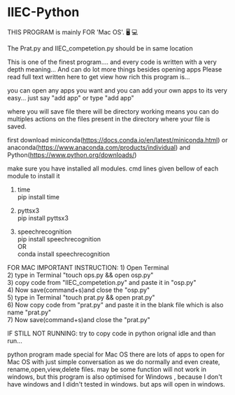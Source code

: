 # IIEC-Python


THIS PROGRAM is mainly FOR  'Mac OS'.      🖥 💻 

The Prat.py and IIEC_competetion.py should be in same location 

This is one of the finest program.... and every code is written with a very depth meaning...
And can do lot more things besides opening apps
Please read full text written here to get view how rich this program is...
 
you can open any apps you want and you can add your own apps to its very easy... 
just say "add app" or
type "add app"


where you will save file there will be directory working means you can do multiples actions on the files present in the directory where your file is saved.


first download miniconda(https://docs.conda.io/en/latest/miniconda.html) or anaconda(https://www.anaconda.com/products/individual) and Python(https://www.python.org/downloads/) 

make sure you have installed all modules. cmd lines given bellow of each module to install it
  
1) time  
    pip install time
      
2) pyttsx3  
    pip install pyttsx3
    
3) speechrecognition   
      pip install speechrecognition  
                OR                
      conda install speechrecognition   
    
FOR MAC IMPORTANT INSTRUCTION:
     1) Open Terminal  
     2) type in Terminal "touch ops.py && open osp.py"  
     3) copy code from "IIEC_competetion.py" and paste it in "osp.py"          
     4) Now save(command+s)and close the "osp.py"    
     5) type in Terminal "touch prat.py && open prat.py"        
     6) Now copy code from "prat.py" and paste it in the blank file which is also name "prat.py"      
     7) Now save(command+s)and close the "prat.py"      

IF STILL NOT RUNNING:
  try to copy code in python orignal idle and than run...


python program made special for Mac OS there are lots of apps to open for Mac OS with just simple conversation as we do normally and even create, rename,open,view,delete files. may be some function will not work in windows, but this program is also optimised for Windows ,  because I don't have windows and I didn't tested in windows. but aps will open in windows.  
